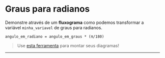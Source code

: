 # Graus para radianos
Demonstre através de um **fluxograma** como podemos transformar a variável ```minha_variavel``` de graus para radianos.
	
    angulo_em_radiano = angulo_em_graus * (π/180) 

> Use [esta ferramenta](https://app.diagrams.net/) para montar seus diagramas!
___
